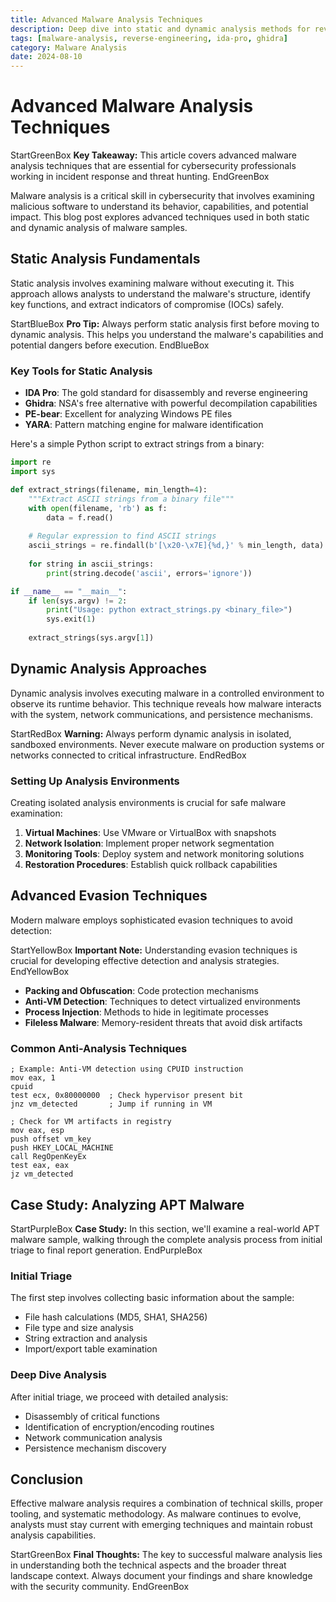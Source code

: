 ```yaml
---
title: Advanced Malware Analysis Techniques
description: Deep dive into static and dynamic analysis methods for reverse engineering malware samples
tags: [malware-analysis, reverse-engineering, ida-pro, ghidra]
category: Malware Analysis
date: 2024-08-10
---
```


# Advanced Malware Analysis Techniques

StartGreenBox
**Key Takeaway:** This article covers advanced malware analysis techniques that are essential for cybersecurity professionals working in incident response and threat hunting.
EndGreenBox

Malware analysis is a critical skill in cybersecurity that involves examining malicious software to understand its behavior, capabilities, and potential impact. This blog post explores advanced techniques used in both static and dynamic analysis of malware samples.

## Static Analysis Fundamentals

Static analysis involves examining malware without executing it. This approach allows analysts to understand the malware's structure, identify key functions, and extract indicators of compromise (IOCs) safely.

StartBlueBox
**Pro Tip:** Always perform static analysis first before moving to dynamic analysis. This helps you understand the malware's capabilities and potential dangers before execution.
EndBlueBox

### Key Tools for Static Analysis

- **IDA Pro**: The gold standard for disassembly and reverse engineering
- **Ghidra**: NSA's free alternative with powerful decompilation capabilities  
- **PE-bear**: Excellent for analyzing Windows PE files
- **YARA**: Pattern matching engine for malware identification

Here's a simple Python script to extract strings from a binary:

```python
import re
import sys

def extract_strings(filename, min_length=4):
    """Extract ASCII strings from a binary file"""
    with open(filename, 'rb') as f:
        data = f.read()
    
    # Regular expression to find ASCII strings
    ascii_strings = re.findall(b'[\x20-\x7E]{%d,}' % min_length, data)
    
    for string in ascii_strings:
        print(string.decode('ascii', errors='ignore'))

if __name__ == "__main__":
    if len(sys.argv) != 2:
        print("Usage: python extract_strings.py <binary_file>")
        sys.exit(1)
    
    extract_strings(sys.argv[1])
```

## Dynamic Analysis Approaches

Dynamic analysis involves executing malware in a controlled environment to observe its runtime behavior. This technique reveals how malware interacts with the system, network communications, and persistence mechanisms.

StartRedBox
**Warning:** Always perform dynamic analysis in isolated, sandboxed environments. Never execute malware on production systems or networks connected to critical infrastructure.
EndRedBox

### Setting Up Analysis Environments

Creating isolated analysis environments is crucial for safe malware examination:

1. **Virtual Machines**: Use VMware or VirtualBox with snapshots
2. **Network Isolation**: Implement proper network segmentation
3. **Monitoring Tools**: Deploy system and network monitoring solutions
4. **Restoration Procedures**: Establish quick rollback capabilities

## Advanced Evasion Techniques

Modern malware employs sophisticated evasion techniques to avoid detection:

StartYellowBox
**Important Note:** Understanding evasion techniques is crucial for developing effective detection and analysis strategies.
EndYellowBox

- **Packing and Obfuscation**: Code protection mechanisms
- **Anti-VM Detection**: Techniques to detect virtualized environments
- **Process Injection**: Methods to hide in legitimate processes
- **Fileless Malware**: Memory-resident threats that avoid disk artifacts

### Common Anti-Analysis Techniques

```assembly
; Example: Anti-VM detection using CPUID instruction
mov eax, 1
cpuid
test ecx, 0x80000000  ; Check hypervisor present bit
jnz vm_detected       ; Jump if running in VM

; Check for VM artifacts in registry
mov eax, esp
push offset vm_key
push HKEY_LOCAL_MACHINE
call RegOpenKeyEx
test eax, eax
jz vm_detected
```

## Case Study: Analyzing APT Malware

StartPurpleBox
**Case Study:** In this section, we'll examine a real-world APT malware sample, walking through the complete analysis process from initial triage to final report generation.
EndPurpleBox

### Initial Triage

The first step involves collecting basic information about the sample:
- File hash calculations (MD5, SHA1, SHA256)
- File type and size analysis
- String extraction and analysis
- Import/export table examination

### Deep Dive Analysis

After initial triage, we proceed with detailed analysis:
- Disassembly of critical functions
- Identification of encryption/encoding routines
- Network communication analysis
- Persistence mechanism discovery

## Conclusion

Effective malware analysis requires a combination of technical skills, proper tooling, and systematic methodology. As malware continues to evolve, analysts must stay current with emerging techniques and maintain robust analysis capabilities.

StartGreenBox
**Final Thoughts:** The key to successful malware analysis lies in understanding both the technical aspects and the broader threat landscape context. Always document your findings and share knowledge with the security community.
EndGreenBox